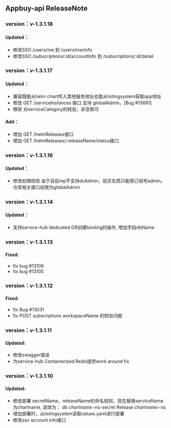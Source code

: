 ## Appbuy-api ReleaseNote

### version：v-1.3.1.18
####  Updated：
- 修改SSO /users/me 到 /users/me/info
- 修改SSO /subscriptions/:id/accountInfo 到 /subscriptions/:id/detail

### version：v-1.3.1.17
####  Updated：
- 兼容既能从helm chart传入其他服务地址也能从listingsystem获取app地址
- 修改 GET /serviceInstances 接口 支持 globalAdmin。[Bug  #13691]
- 移除 对serviceCategory的校验，非空即可
####  Add：
-  增加 GET /helmReleases接口
-  增加 GET /helmReleases/:releaseName/status接口

### version：v-1.3.1.16
####  Updated：
- 修改权限校验 由于目前mp不支持dcAdmin，现买东西只能用订阅号admin。仓库相关接口权限为globalAdmin

### version：v-1.3.1.14
####  Updated：
- 支持service-hub dedicated DB创建binding的操作, 增加字段dbName

### version：v-1.3.1.13
#### Fixed:
- fix  bug #13106 
- fix  bug #13105

### version：v-1.3.1.12
#### Fixed:
- fix  Bug #13031 
- fix  POST subscriptions workspaceName 的校验问题

### version：v-1.3.1.11
#### Updated:
- 修改swagger错误
- 为service-hub Containerized Redis提供work around fix

### version：v-1.3.1.10
#### Updated:
- 修改部署 secretName，releaseName的命名规则，现在替换serviceName为chartname,
具体为：
       db        ${chartname}-$ns-secret
       Release   ${chartname}-$ns
- 增加部署时，从listingsystem读取values.yaml进行部署
- 修改sso account info接口
